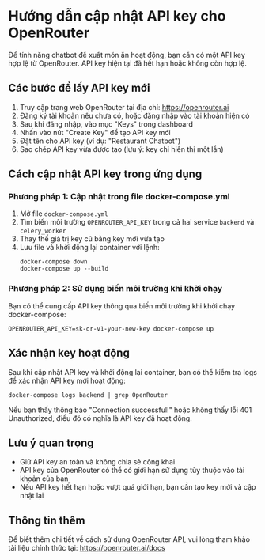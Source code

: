 # Hướng dẫn cập nhật API key cho OpenRouter

Để tính năng chatbot đề xuất món ăn hoạt động, bạn cần có một API key hợp lệ từ OpenRouter. API key hiện tại đã hết hạn hoặc không còn hợp lệ.

## Các bước để lấy API key mới

1. Truy cập trang web OpenRouter tại địa chỉ: https://openrouter.ai
2. Đăng ký tài khoản nếu chưa có, hoặc đăng nhập vào tài khoản hiện có
3. Sau khi đăng nhập, vào mục "Keys" trong dashboard
4. Nhấn vào nút "Create Key" để tạo API key mới
5. Đặt tên cho API key (ví dụ: "Restaurant Chatbot")
6. Sao chép API key vừa được tạo (lưu ý: key chỉ hiển thị một lần)

## Cách cập nhật API key trong ứng dụng

### Phương pháp 1: Cập nhật trong file docker-compose.yml

1. Mở file `docker-compose.yml` 
2. Tìm biến môi trường `OPENROUTER_API_KEY` trong cả hai service `backend` và `celery_worker`
3. Thay thế giá trị key cũ bằng key mới vừa tạo
4. Lưu file và khởi động lại container với lệnh:
   ```
   docker-compose down
   docker-compose up --build
   ```

### Phương pháp 2: Sử dụng biến môi trường khi khởi chạy

Bạn có thể cung cấp API key thông qua biến môi trường khi khởi chạy docker-compose:

```
OPENROUTER_API_KEY=sk-or-v1-your-new-key docker-compose up
```

## Xác nhận key hoạt động

Sau khi cập nhật API key và khởi động lại container, bạn có thể kiểm tra logs để xác nhận API key mới hoạt động:

```
docker-compose logs backend | grep OpenRouter
```

Nếu bạn thấy thông báo "Connection successful!" hoặc không thấy lỗi 401 Unauthorized, điều đó có nghĩa là API key đã hoạt động.

## Lưu ý quan trọng

- Giữ API key an toàn và không chia sẻ công khai
- API key của OpenRouter có thể có giới hạn sử dụng tùy thuộc vào tài khoản của bạn
- Nếu API key hết hạn hoặc vượt quá giới hạn, bạn cần tạo key mới và cập nhật lại

## Thông tin thêm

Để biết thêm chi tiết về cách sử dụng OpenRouter API, vui lòng tham khảo tài liệu chính thức tại: https://openrouter.ai/docs 